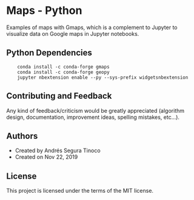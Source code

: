 # Maps - Python
Examples of maps with Gmaps, which is a complement to Jupyter to visualize data on Google maps in Jupyter notebooks.

## Python Dependencies
``` console
    conda install -c conda-forge gmaps
    conda install -c conda-forge geopy
    jupyter nbextension enable --py --sys-prefix widgetsnbextension
```

## Contributing and Feedback
Any kind of feedback/criticism would be greatly appreciated (algorithm design, documentation, improvement ideas, spelling mistakes, etc...).

## Authors
- Created by Andrés Segura Tinoco
- Created on Nov 22, 2019

## License
This project is licensed under the terms of the MIT license.

